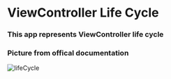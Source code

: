 # ViewController Life Cycle
### This app represents ViewController life cycle

### Picture from offical documentation
![lifeCycle](https://miro.medium.com/max/1400/1*jb1Y17gwQCRi2XCKy7_QHQ.png)
